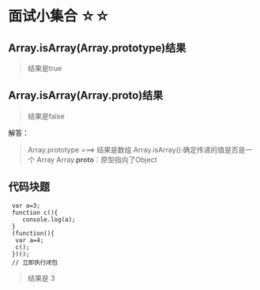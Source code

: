 # 面试小集合 ☆☆

## Array.isArray(Array.prototype)结果

> 结果是true

## Array.isArray(Array.__proto__)结果

> 结果是false


解答：

>Array.prototype ===>  结果是数组
Array.isArray():确定传递的值是否是一个 Array
Array.__proto__：原型指向了Object



## 代码块题

```
 var a=3;
 function c(){
    console.log(a);
 }
 (function(){
  var a=4;
  c();
 })();
 // 立即执行闭包
```
> 结果是 3



